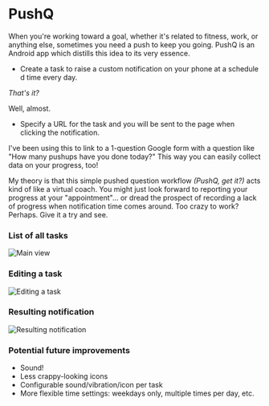 PushQ
=====

When you're working toward a goal, whether it's related to fitness, work, or anything else, sometimes you need a push to keep you going. PushQ is an Android app which distills this idea to its very essence. 

* Create a task to raise a custom notification on your phone at a schedule	d time every day. 

*That's it?*

Well, almost.

* Specify a URL for the task and you will be sent to the page when clicking the notification. 

I've been using this to link to a 1-question Google form with a question like "How many pushups have you done today?" This way you can easily collect data on your progress, too! 

My theory is that this simple pushed question workflow *(PushQ, get it?)* acts kind of like a virtual coach. You might just look forward to reporting your progress at your "appointment"... or dread the prospect of recording a lack of progress when notification time comes around. Too crazy to work? Perhaps. Give it a try and see.

### List of all tasks
![Main view](https://raw.github.com/meshulam/PushQ/master/screenshot1.png)

### Editing a task
![Editing a task](https://raw.github.com/meshulam/PushQ/master/screenshot2.png)

### Resulting notification
![Resulting notification](https://raw.github.com/meshulam/PushQ/master/screenshot3.png)


### Potential future improvements
* Sound!
* Less crappy-looking icons
* Configurable sound/vibration/icon per task
* More flexible time settings: weekdays only, multiple times per day, etc.
